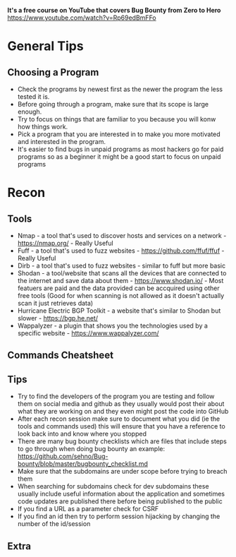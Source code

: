 **It's a free course on YouTube that covers Bug Bounty from Zero to Hero**
https://www.youtube.com/watch?v=Rp69edBmFFo

# General Tips

## Choosing a Program
* Check the programs by newest first as the newer the program the less tested it is.
* Before going through a program, make sure that its scope is large enough.
* Try to focus on things that are familiar to you because you will konw how things work.
* Pick a program that you are interested in to make you more motivated and interested in the program.
* It's easier to find bugs in unpaid programs as most hackers go for paid programs so as a beginner it might be a good start to focus on unpaid programs

# Recon

## Tools
* Nmap - a tool that's used to discover hosts and services on a network - https://nmap.org/ - Really Useful
* Fuff - a tool that's used to fuzz websites - https://github.com/ffuf/ffuf - Really Useful
* Dirb - a tool that's used to fuzz websites - similar to fuff but more basic
* Shodan - a tool/website that scans all the devices that are connected to the internet and save data about them - https://www.shodan.io/ - Most featuers are paid and the data provided can be accquired using other free tools (Good for when scanning is not allowed as it doesn't actually scan it just retrieves data)
* Hurricane Electric BGP Toolkit - a website that's similar to Shodan but slower - https://bgp.he.net/
* Wappalyzer - a plugin that shows you the technologies used by a specific website - https://www.wappalyzer.com/
 


## Commands Cheatsheet

## Tips
* Try to find the developers of the program you are testing and follow them on social media and github as they usually would post their about what they are working on and they even might post the code into GitHub
* After each recon session make sure to document what you did (ie the tools and commands used) this will ensure that you have a reference to look back into and know where you stopped
* There are many bug bounty checklists which are files that include steps to go through when doing bug bounty an example: https://github.com/sehno/Bug-bounty/blob/master/bugbounty_checklist.md
* Make sure that the subdomains are under scope before trying to breach them
* When searching for subdomains check for dev subdomains these usually include useful information about the application and sometimes code updates are published there before being published to the public
* If you find a URL as a parameter check for CSRF
* If you find an id then try to perform session hijacking by changing the number of the id/session

## Extra


